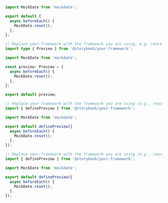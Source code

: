 ```js filename=".storybook/preview.js" renderer="common" language="js" tabTitle="CSF 3"
import MockDate from 'mockdate';

export default {
  async beforeEach() {
    MockDate.reset();
  },
};
```

```ts filename=".storybook/preview.ts" renderer="common" language="ts" tabTitle="CSF 3"
// Replace your-framework with the framework you are using, e.g. react-vite, nextjs, vue3-vite, etc.
import type { Preview } from '@storybook/your-framework';

import MockDate from 'mockdate';

const preview: Preview = {
  async beforeEach() {
    MockDate.reset();
  },
};

export default preview;
```

```ts filename=".storybook/preview.ts" renderer="react" language="ts" tabTitle="CSF Next 🧪"
// Replace your-framework with the framework you are using (e.g., react-vite, nextjs, nextjs-vite)
import { definePreview } from '@storybook/your-framework';

import MockDate from 'mockdate';

export default definePreview({
  async beforeEach() {
    MockDate.reset();
  },
});

```

<!-- JS snippets still needed while providing both CSF 3 & Next -->

```js filename=".storybook/preview.js" renderer="react" language="js" tabTitle="CSF Next 🧪"
// Replace your-framework with the framework you are using (e.g., react-vite, nextjs, nextjs-vite)
import { definePreview } from '@storybook/your-framework';

import MockDate from 'mockdate';

export default definePreview({
  async beforeEach() {
    MockDate.reset();
  },
});

```

